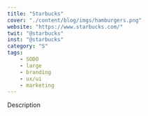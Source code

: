 ```yaml
---
title: "Starbucks"
cover: "./content/blog/imgs/hamburgers.png"
website: "https://www.starbucks.com/"
twit: "@starbucks"
inst: "@starbucks"
category: "S"
tags:
    - SODO
    - large
    - branding
    - ux/ui
    - marketing
---
```


Description
